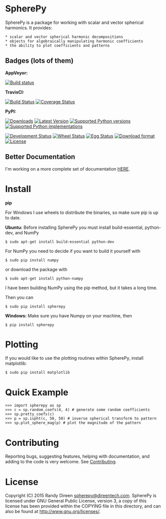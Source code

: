 SpherePy
========

SpherePy is a package for working with scalar and vector spherical harmonics.
It provides:

	* scalar and vector spherical harmonic decompositions
	* objects for algebraically manipulating harmonic coefficients
	* the ability to plot coefficients and patterns

Badges (lots of them)
---------------------

**AppVeyor:**

[![Build status](https://ci.appveyor.com/api/projects/status/ccwuv424wao4rbly?svg=true)](https://ci.appveyor.com/project/rdireen/spherepy)

**TravisCI:**

[![Build Status](https://travis-ci.org/rdireen/spherepy.svg?branch=master)](https://travis-ci.org/rdireen/spherepy)
[![Coverage Status](https://coveralls.io/repos/rdireen/spherepy/badge.svg?branch=master)](https://coveralls.io/r/rdireen/spherepy?branch=master)

**PyPI:**

[![Downloads](https://pypip.in/download/spherepy/badge.svg)](https://pypi.python.org/pypi/spherepy/)
[![Latest Version](https://pypip.in/version/spherepy/badge.svg)](https://pypi.python.org/pypi/spherepy/)
[![Supported Python versions](https://pypip.in/py_versions/spherepy/badge.svg)](https://pypi.python.org/pypi/spherepy/)
[![Supported Python implementations](https://pypip.in/implementation/spherepy/badge.svg)](https://pypi.python.org/pypi/spherepy/)

[![Development Status](https://pypip.in/status/spherepy/badge.svg)](https://pypi.python.org/pypi/spherepy/)
[![Wheel Status](https://pypip.in/wheel/spherepy/badge.svg)](https://pypi.python.org/pypi/spherepy/)
[![Egg Status](https://pypip.in/egg/spherepy/badge.svg)](https://pypi.python.org/pypi/spherepy/)
[![Download format](https://pypip.in/format/spherepy/badge.svg)](https://pypi.python.org/pypi/spherepy/)
[![License](https://pypip.in/license/spherepy/badge.svg)](https://pypi.python.org/pypi/spherepy/)


Better Documentation
--------------------


I'm working on a more complete set of documentation 
[HERE](http://www.direentech.com/docs/spherepy).

	
Install
=======

**pip**

For Windows I use wheels to distribute the binaries, so make sure pip is up to date.

**Ubuntu:**
Before installing SpherePy you must install build-essential, python-dev, and NumPy

    $ sudo apt-get install build-essential python-dev

For NumPy you need to decide if you want to build it yourself with

    $ sudo pip install numpy

or download the package with

    $ sudo apt-get install python-numpy

I have been building NumPy using the pip method, but it takes a long time. 

Then you can 

    $ sudo pip install spherepy
    
**Windows:**
Make sure you have Numpy on your machine, then

    $ pip install spherepy
	
Plotting
========

If you would like to use the plotting routines within SpherePy, install matplotlib:

    $ sudo pip install matplotlib
	
Quick Example
=============

    >>> import spherepy as sp 
    >>> c = sp.random_coefs(4, 4) # generate some random coefficients
    >>> sp.pretty_coefs(c)
    >>> p = sp.ispht(c, 50, 50) # inverse spherical transform to pattern
    >>> sp.plot_sphere_mag(p) # plot the magnitude of the pattern

Contributing
============
Reporting bugs, suggesting features, helping with documentation, and adding to the code is very welcome. See
[Contributing](CONTRIBUTING.md). 

License
=======

Copyright (C) 2015  Randy Direen <spherepy@direentech.com>.
SpherePy is licensed under GNU General Public License, version 3, a copy of this license has been provided within the COPYING file in this directory, and can also be found at <http://www.gnu.org/licenses/>.
 
